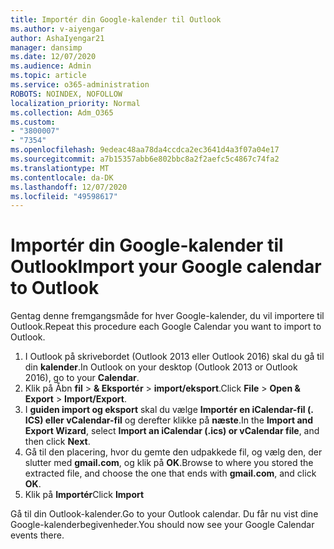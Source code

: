 ```yaml
---
title: Importér din Google-kalender til Outlook
ms.author: v-aiyengar
author: AshaIyengar21
manager: dansimp
ms.date: 12/07/2020
ms.audience: Admin
ms.topic: article
ms.service: o365-administration
ROBOTS: NOINDEX, NOFOLLOW
localization_priority: Normal
ms.collection: Adm_O365
ms.custom:
- "3800007"
- "7354"
ms.openlocfilehash: 9edeac48aa78da4ccdca2ec3641d4a3f07a04e17
ms.sourcegitcommit: a7b15357abb6e802bbc8a2f2aefc5c4867c74fa2
ms.translationtype: MT
ms.contentlocale: da-DK
ms.lasthandoff: 12/07/2020
ms.locfileid: "49598617"
---
```

# <a name="import-your-google-calendar-to-outlook"></a><span data-ttu-id="9ce4c-102">Importér din Google-kalender til Outlook</span><span class="sxs-lookup"><span data-stu-id="9ce4c-102">Import your Google calendar to Outlook</span></span>

<span data-ttu-id="9ce4c-103">Gentag denne fremgangsmåde for hver Google-kalender, du vil importere til Outlook.</span><span class="sxs-lookup"><span data-stu-id="9ce4c-103">Repeat this procedure each Google Calendar you want to import to Outlook.</span></span>

1. <span data-ttu-id="9ce4c-104">I Outlook på skrivebordet (Outlook 2013 eller Outlook 2016) skal du gå til din **kalender**.</span><span class="sxs-lookup"><span data-stu-id="9ce4c-104">In Outlook on your desktop (Outlook 2013 or Outlook 2016), go to your **Calendar**.</span></span>
1. <span data-ttu-id="9ce4c-105">Klik på Åbn **fil**  >  **& Eksportér**  >  **import/eksport**.</span><span class="sxs-lookup"><span data-stu-id="9ce4c-105">Click **File** > **Open & Export** > **Import/Export**.</span></span>
1. <span data-ttu-id="9ce4c-106">I **guiden import og eksport** skal du vælge **Importér en iCalendar-fil (. ICS) eller vCalendar-fil** og derefter klikke på **næste**.</span><span class="sxs-lookup"><span data-stu-id="9ce4c-106">In the **Import and Export Wizard**, select **Import an iCalendar (.ics) or vCalendar file**, and then click **Next**.</span></span>
1. <span data-ttu-id="9ce4c-107">Gå til den placering, hvor du gemte den udpakkede fil, og vælg den, der slutter med **gmail.com**, og klik på **OK**.</span><span class="sxs-lookup"><span data-stu-id="9ce4c-107">Browse to where you stored the extracted file, and choose the one that ends with **gmail.com**, and click **OK**.</span></span>
1. <span data-ttu-id="9ce4c-108">Klik på **Importér**</span><span class="sxs-lookup"><span data-stu-id="9ce4c-108">Click **Import**</span></span>

<span data-ttu-id="9ce4c-109">Gå til din Outlook-kalender.</span><span class="sxs-lookup"><span data-stu-id="9ce4c-109">Go to your Outlook calendar.</span></span> <span data-ttu-id="9ce4c-110">Du får nu vist dine Google-kalenderbegivenheder.</span><span class="sxs-lookup"><span data-stu-id="9ce4c-110">You should now see your Google Calendar events there.</span></span>
